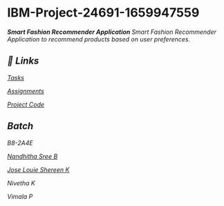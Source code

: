 # IBM-Project-24691-1659947559
<b><i> Smart Fashion Recommender Application <i></b>
Smart Fashion Recommender Application to recommend products based on user preferences.

## 🔗 Links


[Tasks](https://github.com/IBM-EPBL/IBM-Project-24691-1659947559/tree/main/tasks)

[Assignments](https://github.com/IBM-EPBL/IBM-Project-24691-1659947559/tree/main/assignments)

[Project Code](https://github.com/IBM-EPBL/IBM-Project-24691-1659947559/tree/main/smart-fashion)

## Batch

B8-2A4E

[Nandhitha Sree B](https://github.com/Nandhitha-Sree-B)

[Jose Louie Shereen K](https://github.com/ShereenAlby)

Nivetha K

Vimala P
